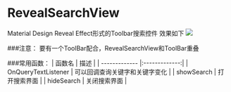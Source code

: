 # RevealSearchView
Material Design Reveal Effect形式的Toolbar搜索控件
效果如下
![](https://github.com/changliugang/RevealSearchView/art/search.gif)  
 
 ###注意：
  要有一个ToolBar配合，RevealSearchView和ToolBar重叠
  
###常用函数：
| 函数名         | 描述           | 
| ------------- |:-------------:|
| OnQueryTextListener      | 可以回调查询关键字和关键字变化 |
| showSearch    | 打开搜索界面      |
| hideSearch    | 关闭搜索界面      |
